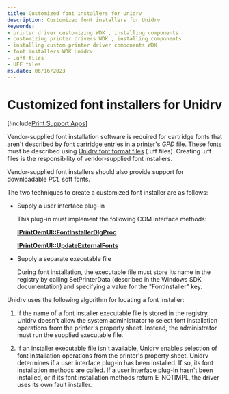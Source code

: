 ```yaml
---
title: Customized font installers for Unidrv
description: Customized font installers for Unidrv
keywords:
- printer driver customizing WDK , installing components
- customizing printer drivers WDK , installing components
- installing custom printer driver components WDK
- font installers WDK Unidrv
- .uff files
- UFF files
ms.date: 06/16/2023
---
```


# Customized font installers for Unidrv

[!include[Print Support Apps](../includes/print-support-apps.md)]

Vendor-supplied font installation software is required for cartridge fonts that aren't described by [font cartridge](font-cartridges.md) entries in a printer's *GPD* file. These fonts must be described using [Unidrv font format files](customized-font-management.md#unidrv-font-format-files) (.uff files). Creating .uff files is the responsibility of vendor-supplied font installers.

Vendor-supplied font installers should also provide support for downloadable *PCL* soft fonts.

The two techniques to create a customized font installer are as follows:

- Supply a user interface plug-in

    This plug-in must implement the following COM interface methods:

    [**IPrintOemUI::FontInstallerDlgProc**](/windows-hardware/drivers/ddi/prcomoem/nf-prcomoem-iprintoemui-fontinstallerdlgproc)

    [**IPrintOemUI::UpdateExternalFonts**](/windows-hardware/drivers/ddi/prcomoem/nf-prcomoem-iprintoemui-updateexternalfonts)

- Supply a separate executable file

    During font installation, the executable file must store its name in the registry by calling SetPrinterData (described in the Windows SDK documentation) and specifying a value for the "FontInstaller" key.

Unidrv uses the following algorithm for locating a font installer:

1. If the name of a font installer executable file is stored in the registry, Unidrv doesn't allow the system administrator to select font installation operations from the printer's property sheet. Instead, the administrator must run the supplied executable file.

1. If an installer executable file isn't available, Unidrv enables selection of font installation operations from the printer's property sheet. Unidrv determines if a user interface plug-in has been installed. If so, its font installation methods are called. If a user interface plug-in hasn't been installed, or if its font installation methods return E\_NOTIMPL, the driver uses its own fault installer.
